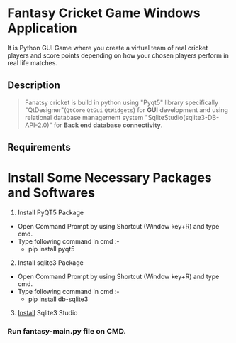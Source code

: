 # Fantasy Cricket Game Windows Application

It  is Python GUI Game where you create a virtual team of real cricket players and score points depending on how your chosen players perform in real life matches.
## Description
> Fanatsy cricket is build in python using "Pyqt5" library specifically  "QtDesigner"(`QtCore`  `QtGui`  `QtWidgets`) for **GUI** development and using relational database management system "SqliteStudio(sqlite3-DB-API-2.0)" for **Back end database connectivity**.

## Requirements
# Install Some Necessary Packages and Softwares

 1) Install PyQT5 Package
 * Open Command Prompt by using Shortcut (Window key+R) and type cmd.
 * Type following command in cmd :-
      * pip install pyqt5
 2) Install sqlite3 Package
 * Open Command Prompt by using Shortcut (Window key+R) and type cmd.
 * Type following command in cmd :-
      * pip install db-sqlite3
 3) [Install](https://sqlitestudio.pl/index.rvt?act=download) Sqlite3 Studio

### Run fantasy-main.py file on CMD.
